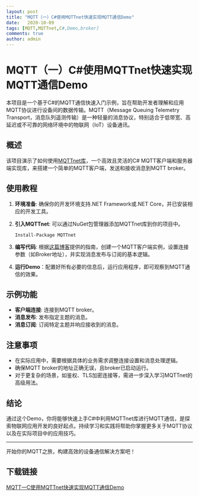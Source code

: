 ```yaml
---
layout: post
title: "MQTT（一）C#使用MQTTnet快速实现MQTT通信Demo"
date:   2020-10-09
tags: [MQTT,MQTTnet,C#,Demo,broker]
comments: true
author: admin
---
```

# MQTT（一）C#使用MQTTnet快速实现MQTT通信Demo

本项目是一个基于C#的MQTT通信快速入门示例，旨在帮助开发者理解和应用MQTT协议进行设备间的数据传输。MQTT（Message Queuing Telemetry Transport，消息队列遥测传输）是一种轻量的消息协议，特别适合于低带宽、高延迟或不可靠的网络环境中的物联网（IoT）设备通讯。

## 概述

该项目演示了如何使用[MQTTnet库](https://github.com/chkr1011/MQTTnet)，一个高效且灵活的C# MQTT客户端和服务器端实现库，来搭建一个简单的MQTT客户端，发送和接收消息到MQTT broker。

## 使用教程

1. **环境准备**: 确保你的开发环境支持.NET Framework或.NET Core，并已安装相应的开发工具。
   
2. **引入MQTTnet**: 可以通过NuGet包管理器添加MQTTnet库到你的项目中。
   ```
   Install-Package MQTTnet
   ```

3. **编写代码**: 根据[这篇博客](https://blog.csdn.net/panwen1111/article/details/79245161)提供的指南，创建一个MQTT客户端实例，设置连接参数（如Broker地址），并实现消息发布与订阅的基本逻辑。

4. **运行Demo**：配置好所有必要的信息后，运行应用程序，即可观察到MQTT通信的效果。

## 示例功能

- **客户端连接**: 连接到MQTT broker。
- **消息发布**: 发布指定主题的消息。
- **消息订阅**: 订阅特定主题并响应接收到的消息。

## 注意事项

- 在实际应用中，需要根据具体的业务需求调整连接设置和消息处理逻辑。
- 确保MQTT broker的地址正确无误，且broker已启动运行。
- 对于更复杂的场景，如鉴权、TLS加密连接等，需进一步深入学习MQTTnet的高级用法。

## 结论

通过这个Demo，你将能够快速上手C#中利用MQTTnet库进行MQTT通信，是探索物联网应用开发的良好起点。持续学习和实践将帮助你掌握更多关于MQTT协议以及在实际项目中的应用技巧。

---

开始你的MQTT之旅，构建高效的设备通信解决方案吧！

## 下载链接

[MQTT一C使用MQTTnet快速实现MQTT通信Demo](https://pan.quark.cn/s/ca9be84eeca3)